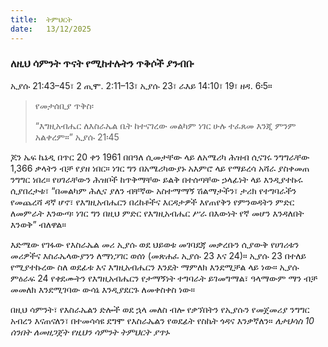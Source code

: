 ```yaml
---
title:  ትምህርት
date:   13/12/2025
---
```


### ለዚህ ሳምንት ጥናት የሚከተሉትን ጥቅሶች ያንብቡ
ኢያሱ 21:43–45፣ 2 ጢሞ. 2:11–13፣ ኢያሱ 23፣ ራእይ 14:10፣ 19፣ ዘዳ. 6፡5።

> <p>የመታሰቢያ ጥቅስ፡</p>
> “እግዚአብሔር ለእስራኤል ቤት ከተናገረው መልካም ነገር ሁሉ ተፈጸመ እንጂ ምንም አልቀረም።” ኢያሱ 21፡45

ጆን ኤፍ ኬኔዲ በጥር 20 ቀን 1961 በበዓለ ሲመታቸው ላይ ለአሜሪካ ሕዝብ ሲናገሩ ንግግራቸው 1,366 ቃላትን ብቻ የያዘ ነበር። ነገር ግን በአሜሪካውያኑ አእምሮ ላይ የማይረሳ አሻራ ያስቀመጠ ንግግር ነበረ። የሀገራቸውን ሕዝቦች ከጥቅማቸው ይልቅ በተሰጣቸው ኃላፊነት ላይ እንዲያተኩሩ ሲያበረታቱ፣ “በመልካም ሕሊና ያለን ብቸኛው አስተማማኝ ሽልማታችን፣ ታሪክ የተግባራችን የመጨረሻ ዳኛ ሆኖ፣ የእግዚአብሔርን በረከቶችና እርዳታዎች እየጠየቅን የምንወዳትን ምድር ለመምራት እንውጣ፡ ነገር ግን በዚህ ምድር የእግዚአብሔር ሥራ በእውነት የኛ መሆን እንዳለበት እንወቅ” ብለዋል።

እድሜው የገፋው የእስራኤል መሪ ኢያሱ ወደ ህይወቱ መገባደጃ መቃረቡን ሲያውቅ የሀገሪቱን መሪዎችና እስራኤላውያንን ለማነጋገር ወሰነ (መጽሐፈ ኢያሱ 23 እና 24)። ኢያሱ 23 በተለይ የሚያተኩረው ስለ ወደፊቱ እና እግዚአብሔርን እንዴት ማምለክ እንደሚቻል ላይ ነው። ኢያሱ ምዕራፍ 24 የቀደሙትን የእግዚአብሔርን የታማኝነት ተግባራት ይገመግማል፣ ዓላማውም ማን ብቻ መመለክ እንደሚገባው ውሳኔ እንዲያደርጉ ለመቀስቀስ ነው።

በዚህ ሳምንት፣ የእስራኤልን ድሎች ወደ ኋላ መለስ ብሎ የቃኘበትን የኢያሱን የመጀመሪያ ንግግር አብረን እናጠናለን፣ በተመሳሳዩ ደግሞ የእስራኤልን የወደፊት የስኬት ጎዳና እንቃኛለን። 
*ለታህሳስ 10 ሰንበት ለመዘጋጀት የዚህን ሳምንት ትምህርት ያጥኑ*